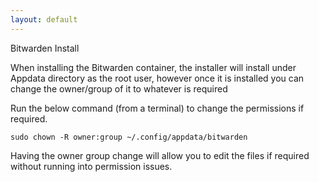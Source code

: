 ```yaml
---
layout: default
---
```


Bitwarden Install

When installing the Bitwarden container, the installer will install under Appdata directory as the root user, however once it is installed you can change the owner/group of it to whatever is required

Run the below command (from a terminal) to change the permissions if required. 

`sudo chown -R owner:group ~/.config/appdata/bitwarden`

Having the owner group change will allow you to edit the files if required without running into permission issues.
